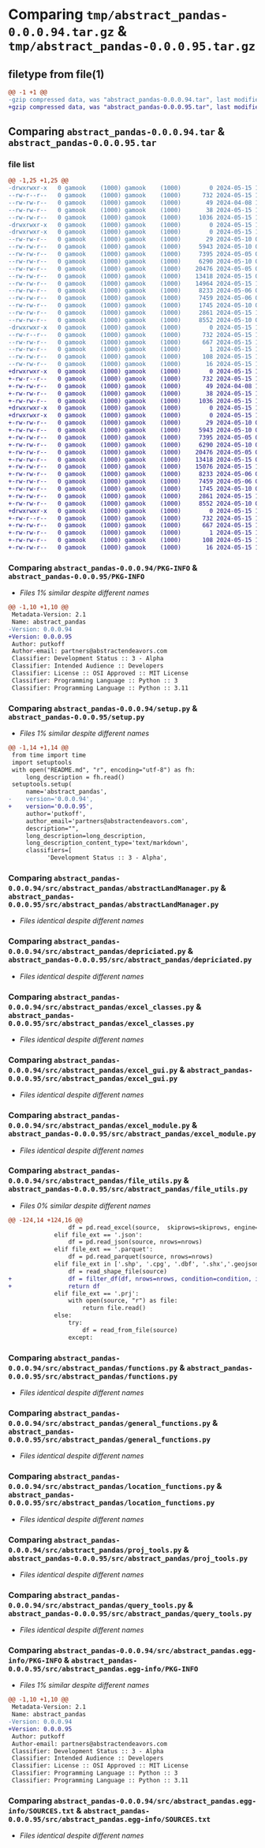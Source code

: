 # Comparing `tmp/abstract_pandas-0.0.0.94.tar.gz` & `tmp/abstract_pandas-0.0.0.95.tar.gz`

## filetype from file(1)

```diff
@@ -1 +1 @@
-gzip compressed data, was "abstract_pandas-0.0.0.94.tar", last modified: Wed May 15 10:37:58 2024, max compression
+gzip compressed data, was "abstract_pandas-0.0.0.95.tar", last modified: Wed May 15 10:44:06 2024, max compression
```

## Comparing `abstract_pandas-0.0.0.94.tar` & `abstract_pandas-0.0.0.95.tar`

### file list

```diff
@@ -1,25 +1,25 @@
-drwxrwxr-x   0 gamook    (1000) gamook    (1000)        0 2024-05-15 10:37:58.582519 abstract_pandas-0.0.0.94/
--rw-r--r--   0 gamook    (1000) gamook    (1000)      732 2024-05-15 10:37:58.582519 abstract_pandas-0.0.0.94/PKG-INFO
--rw-rw-r--   0 gamook    (1000) gamook    (1000)       49 2024-04-08 17:04:50.000000 abstract_pandas-0.0.0.94/README.md
--rw-rw-r--   0 gamook    (1000) gamook    (1000)       38 2024-05-15 10:37:58.582519 abstract_pandas-0.0.0.94/setup.cfg
--rw-rw-r--   0 gamook    (1000) gamook    (1000)     1036 2024-05-15 10:37:45.000000 abstract_pandas-0.0.0.94/setup.py
-drwxrwxr-x   0 gamook    (1000) gamook    (1000)        0 2024-05-15 10:37:58.578519 abstract_pandas-0.0.0.94/src/
-drwxrwxr-x   0 gamook    (1000) gamook    (1000)        0 2024-05-15 10:37:58.582519 abstract_pandas-0.0.0.94/src/abstract_pandas/
--rw-rw-r--   0 gamook    (1000) gamook    (1000)       29 2024-05-10 04:14:51.000000 abstract_pandas-0.0.0.94/src/abstract_pandas/__init__.py
--rw-rw-r--   0 gamook    (1000) gamook    (1000)     5943 2024-05-10 08:14:17.000000 abstract_pandas-0.0.0.94/src/abstract_pandas/abstractLandManager.py
--rw-rw-r--   0 gamook    (1000) gamook    (1000)     7395 2024-05-05 05:32:14.000000 abstract_pandas-0.0.0.94/src/abstract_pandas/depriciated.py
--rw-rw-r--   0 gamook    (1000) gamook    (1000)     6290 2024-05-10 04:15:06.000000 abstract_pandas-0.0.0.94/src/abstract_pandas/excel_classes.py
--rw-rw-r--   0 gamook    (1000) gamook    (1000)    20476 2024-05-05 07:05:13.000000 abstract_pandas-0.0.0.94/src/abstract_pandas/excel_gui.py
--rw-rw-r--   0 gamook    (1000) gamook    (1000)    13418 2024-05-15 09:12:52.000000 abstract_pandas-0.0.0.94/src/abstract_pandas/excel_module.py
--rw-rw-r--   0 gamook    (1000) gamook    (1000)    14964 2024-05-15 10:37:38.000000 abstract_pandas-0.0.0.94/src/abstract_pandas/file_utils.py
--rw-rw-r--   0 gamook    (1000) gamook    (1000)     8233 2024-05-06 03:12:41.000000 abstract_pandas-0.0.0.94/src/abstract_pandas/functions.py
--rw-rw-r--   0 gamook    (1000) gamook    (1000)     7459 2024-05-06 03:49:09.000000 abstract_pandas-0.0.0.94/src/abstract_pandas/general_functions.py
--rw-rw-r--   0 gamook    (1000) gamook    (1000)     1745 2024-05-10 04:14:25.000000 abstract_pandas-0.0.0.94/src/abstract_pandas/location_functions.py
--rw-rw-r--   0 gamook    (1000) gamook    (1000)     2861 2024-05-15 10:34:45.000000 abstract_pandas-0.0.0.94/src/abstract_pandas/proj_tools.py
--rw-rw-r--   0 gamook    (1000) gamook    (1000)     8552 2024-05-10 04:14:42.000000 abstract_pandas-0.0.0.94/src/abstract_pandas/query_tools.py
-drwxrwxr-x   0 gamook    (1000) gamook    (1000)        0 2024-05-15 10:37:58.582519 abstract_pandas-0.0.0.94/src/abstract_pandas.egg-info/
--rw-r--r--   0 gamook    (1000) gamook    (1000)      732 2024-05-15 10:37:58.000000 abstract_pandas-0.0.0.94/src/abstract_pandas.egg-info/PKG-INFO
--rw-rw-r--   0 gamook    (1000) gamook    (1000)      667 2024-05-15 10:37:58.000000 abstract_pandas-0.0.0.94/src/abstract_pandas.egg-info/SOURCES.txt
--rw-rw-r--   0 gamook    (1000) gamook    (1000)        1 2024-05-15 10:37:58.000000 abstract_pandas-0.0.0.94/src/abstract_pandas.egg-info/dependency_links.txt
--rw-rw-r--   0 gamook    (1000) gamook    (1000)      108 2024-05-15 10:37:58.000000 abstract_pandas-0.0.0.94/src/abstract_pandas.egg-info/requires.txt
--rw-rw-r--   0 gamook    (1000) gamook    (1000)       16 2024-05-15 10:37:58.000000 abstract_pandas-0.0.0.94/src/abstract_pandas.egg-info/top_level.txt
+drwxrwxr-x   0 gamook    (1000) gamook    (1000)        0 2024-05-15 10:44:06.877918 abstract_pandas-0.0.0.95/
+-rw-r--r--   0 gamook    (1000) gamook    (1000)      732 2024-05-15 10:44:06.877918 abstract_pandas-0.0.0.95/PKG-INFO
+-rw-rw-r--   0 gamook    (1000) gamook    (1000)       49 2024-04-08 17:04:50.000000 abstract_pandas-0.0.0.95/README.md
+-rw-rw-r--   0 gamook    (1000) gamook    (1000)       38 2024-05-15 10:44:06.877918 abstract_pandas-0.0.0.95/setup.cfg
+-rw-rw-r--   0 gamook    (1000) gamook    (1000)     1036 2024-05-15 10:43:53.000000 abstract_pandas-0.0.0.95/setup.py
+drwxrwxr-x   0 gamook    (1000) gamook    (1000)        0 2024-05-15 10:44:06.873918 abstract_pandas-0.0.0.95/src/
+drwxrwxr-x   0 gamook    (1000) gamook    (1000)        0 2024-05-15 10:44:06.873918 abstract_pandas-0.0.0.95/src/abstract_pandas/
+-rw-rw-r--   0 gamook    (1000) gamook    (1000)       29 2024-05-10 04:14:51.000000 abstract_pandas-0.0.0.95/src/abstract_pandas/__init__.py
+-rw-rw-r--   0 gamook    (1000) gamook    (1000)     5943 2024-05-10 08:14:17.000000 abstract_pandas-0.0.0.95/src/abstract_pandas/abstractLandManager.py
+-rw-rw-r--   0 gamook    (1000) gamook    (1000)     7395 2024-05-05 05:32:14.000000 abstract_pandas-0.0.0.95/src/abstract_pandas/depriciated.py
+-rw-rw-r--   0 gamook    (1000) gamook    (1000)     6290 2024-05-10 04:15:06.000000 abstract_pandas-0.0.0.95/src/abstract_pandas/excel_classes.py
+-rw-rw-r--   0 gamook    (1000) gamook    (1000)    20476 2024-05-05 07:05:13.000000 abstract_pandas-0.0.0.95/src/abstract_pandas/excel_gui.py
+-rw-rw-r--   0 gamook    (1000) gamook    (1000)    13418 2024-05-15 09:12:52.000000 abstract_pandas-0.0.0.95/src/abstract_pandas/excel_module.py
+-rw-rw-r--   0 gamook    (1000) gamook    (1000)    15076 2024-05-15 10:43:46.000000 abstract_pandas-0.0.0.95/src/abstract_pandas/file_utils.py
+-rw-rw-r--   0 gamook    (1000) gamook    (1000)     8233 2024-05-06 03:12:41.000000 abstract_pandas-0.0.0.95/src/abstract_pandas/functions.py
+-rw-rw-r--   0 gamook    (1000) gamook    (1000)     7459 2024-05-06 03:49:09.000000 abstract_pandas-0.0.0.95/src/abstract_pandas/general_functions.py
+-rw-rw-r--   0 gamook    (1000) gamook    (1000)     1745 2024-05-10 04:14:25.000000 abstract_pandas-0.0.0.95/src/abstract_pandas/location_functions.py
+-rw-rw-r--   0 gamook    (1000) gamook    (1000)     2861 2024-05-15 10:34:45.000000 abstract_pandas-0.0.0.95/src/abstract_pandas/proj_tools.py
+-rw-rw-r--   0 gamook    (1000) gamook    (1000)     8552 2024-05-10 04:14:42.000000 abstract_pandas-0.0.0.95/src/abstract_pandas/query_tools.py
+drwxrwxr-x   0 gamook    (1000) gamook    (1000)        0 2024-05-15 10:44:06.877918 abstract_pandas-0.0.0.95/src/abstract_pandas.egg-info/
+-rw-r--r--   0 gamook    (1000) gamook    (1000)      732 2024-05-15 10:44:06.000000 abstract_pandas-0.0.0.95/src/abstract_pandas.egg-info/PKG-INFO
+-rw-rw-r--   0 gamook    (1000) gamook    (1000)      667 2024-05-15 10:44:06.000000 abstract_pandas-0.0.0.95/src/abstract_pandas.egg-info/SOURCES.txt
+-rw-rw-r--   0 gamook    (1000) gamook    (1000)        1 2024-05-15 10:44:06.000000 abstract_pandas-0.0.0.95/src/abstract_pandas.egg-info/dependency_links.txt
+-rw-rw-r--   0 gamook    (1000) gamook    (1000)      108 2024-05-15 10:44:06.000000 abstract_pandas-0.0.0.95/src/abstract_pandas.egg-info/requires.txt
+-rw-rw-r--   0 gamook    (1000) gamook    (1000)       16 2024-05-15 10:44:06.000000 abstract_pandas-0.0.0.95/src/abstract_pandas.egg-info/top_level.txt
```

### Comparing `abstract_pandas-0.0.0.94/PKG-INFO` & `abstract_pandas-0.0.0.95/PKG-INFO`

 * *Files 1% similar despite different names*

```diff
@@ -1,10 +1,10 @@
 Metadata-Version: 2.1
 Name: abstract_pandas
-Version: 0.0.0.94
+Version: 0.0.0.95
 Author: putkoff
 Author-email: partners@abstractendeavors.com
 Classifier: Development Status :: 3 - Alpha
 Classifier: Intended Audience :: Developers
 Classifier: License :: OSI Approved :: MIT License
 Classifier: Programming Language :: Python :: 3
 Classifier: Programming Language :: Python :: 3.11
```

### Comparing `abstract_pandas-0.0.0.94/setup.py` & `abstract_pandas-0.0.0.95/setup.py`

 * *Files 1% similar despite different names*

```diff
@@ -1,14 +1,14 @@
 from time import time
 import setuptools
 with open("README.md", "r", encoding="utf-8") as fh:
     long_description = fh.read()
 setuptools.setup(
     name='abstract_pandas',
-    version='0.0.0.94',
+    version='0.0.0.95',
     author='putkoff',
     author_email='partners@abstractendeavors.com',
     description="",
     long_description=long_description,
     long_description_content_type='text/markdown',
     classifiers=[
           'Development Status :: 3 - Alpha',
```

### Comparing `abstract_pandas-0.0.0.94/src/abstract_pandas/abstractLandManager.py` & `abstract_pandas-0.0.0.95/src/abstract_pandas/abstractLandManager.py`

 * *Files identical despite different names*

### Comparing `abstract_pandas-0.0.0.94/src/abstract_pandas/depriciated.py` & `abstract_pandas-0.0.0.95/src/abstract_pandas/depriciated.py`

 * *Files identical despite different names*

### Comparing `abstract_pandas-0.0.0.94/src/abstract_pandas/excel_classes.py` & `abstract_pandas-0.0.0.95/src/abstract_pandas/excel_classes.py`

 * *Files identical despite different names*

### Comparing `abstract_pandas-0.0.0.94/src/abstract_pandas/excel_gui.py` & `abstract_pandas-0.0.0.95/src/abstract_pandas/excel_gui.py`

 * *Files identical despite different names*

### Comparing `abstract_pandas-0.0.0.94/src/abstract_pandas/excel_module.py` & `abstract_pandas-0.0.0.95/src/abstract_pandas/excel_module.py`

 * *Files identical despite different names*

### Comparing `abstract_pandas-0.0.0.94/src/abstract_pandas/file_utils.py` & `abstract_pandas-0.0.0.95/src/abstract_pandas/file_utils.py`

 * *Files 0% similar despite different names*

```diff
@@ -124,14 +124,16 @@
                 df = pd.read_excel(source,  skiprows=skiprows, engine=engine, nrows=nrows)
             elif file_ext == '.json':
                 df = pd.read_json(source, nrows=nrows)
             elif file_ext == '.parquet':
                 df = pd.read_parquet(source, nrows=nrows)
             elif file_ext in ['.shp', '.cpg', '.dbf', '.shx','.geojson']:
                 df = read_shape_file(source)
+                df = filter_df(df, nrows=nrows, condition=condition, indices=indices)
+                return df
             elif file_ext == '.prj':
                 with open(source, "r") as file:
                     return file.read()
             else:
                 try:
                     df = read_from_file(source)
                 except:
```

### Comparing `abstract_pandas-0.0.0.94/src/abstract_pandas/functions.py` & `abstract_pandas-0.0.0.95/src/abstract_pandas/functions.py`

 * *Files identical despite different names*

### Comparing `abstract_pandas-0.0.0.94/src/abstract_pandas/general_functions.py` & `abstract_pandas-0.0.0.95/src/abstract_pandas/general_functions.py`

 * *Files identical despite different names*

### Comparing `abstract_pandas-0.0.0.94/src/abstract_pandas/location_functions.py` & `abstract_pandas-0.0.0.95/src/abstract_pandas/location_functions.py`

 * *Files identical despite different names*

### Comparing `abstract_pandas-0.0.0.94/src/abstract_pandas/proj_tools.py` & `abstract_pandas-0.0.0.95/src/abstract_pandas/proj_tools.py`

 * *Files identical despite different names*

### Comparing `abstract_pandas-0.0.0.94/src/abstract_pandas/query_tools.py` & `abstract_pandas-0.0.0.95/src/abstract_pandas/query_tools.py`

 * *Files identical despite different names*

### Comparing `abstract_pandas-0.0.0.94/src/abstract_pandas.egg-info/PKG-INFO` & `abstract_pandas-0.0.0.95/src/abstract_pandas.egg-info/PKG-INFO`

 * *Files 1% similar despite different names*

```diff
@@ -1,10 +1,10 @@
 Metadata-Version: 2.1
 Name: abstract_pandas
-Version: 0.0.0.94
+Version: 0.0.0.95
 Author: putkoff
 Author-email: partners@abstractendeavors.com
 Classifier: Development Status :: 3 - Alpha
 Classifier: Intended Audience :: Developers
 Classifier: License :: OSI Approved :: MIT License
 Classifier: Programming Language :: Python :: 3
 Classifier: Programming Language :: Python :: 3.11
```

### Comparing `abstract_pandas-0.0.0.94/src/abstract_pandas.egg-info/SOURCES.txt` & `abstract_pandas-0.0.0.95/src/abstract_pandas.egg-info/SOURCES.txt`

 * *Files identical despite different names*

